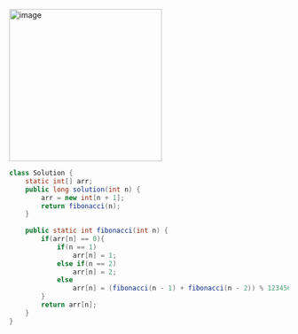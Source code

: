 <img width="275" alt="image" src="https://github.com/koreaIT-study/programmers/assets/82895809/520e2ae4-50c7-4c21-aeb5-0f241eb20974">



```java
class Solution {
    static int[] arr;
    public long solution(int n) {
        arr = new int[n + 1];
        return fibonacci(n);
    }
    
    public static int fibonacci(int n) {
        if(arr[n] == 0){
            if(n == 1)
                arr[n] = 1;
            else if(n == 2)
                arr[n] = 2;
            else
                arr[n] = (fibonacci(n - 1) + fibonacci(n - 2)) % 1234567;
        }
        return arr[n];
    }
}
```
